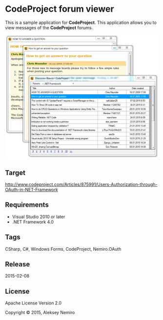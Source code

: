 ﻿# CodeProject forum viewer

This is a sample application for **CodeProject**.
This application allows you to view messages of the **CodeProject** forums.

![CodeProject application](preview.jpg)

## Target

http://www.codeproject.com/Articles/875991/Users-Authorization-through-OAuth-in-NET-Framework

## Requirements

* Visual Studio 2010 or later
* .NET Framework 4.0

## Tags 

CSharp, C#, Windows Forms, CodeProject, Nemiro.OAuth

## Release

2015-02-08

## License

Apache License Version 2.0

Copyright © 2015, Aleksey Nemiro